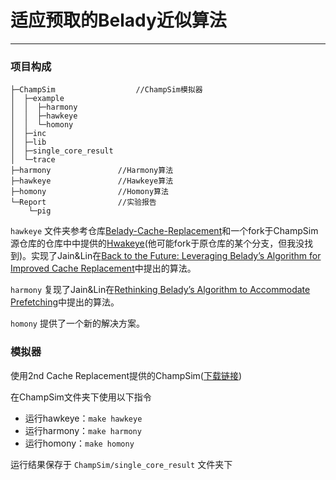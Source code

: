 # 适应预取的Belady近似算法

***

### 项目构成

```
├─ChampSim                  //ChampSim模拟器
│  ├─example                
│  │  ├─harmony
│  │  ├─hawkeye
│  │  └─homony
│  ├─inc
│  ├─lib
│  ├─single_core_result
│  └─trace
├─harmony               //Harmony算法
├─hawkeye               //Hawkeye算法
├─homony                //Homony算法
└─Report                //实验报告
    └─pig
```

`hawkeye` 文件夹参考仓库[Belady-Cache-Replacement](https://github.com/hyerania/Belady-Cache-Replacement)和一个fork于ChampSim源仓库的仓库中中提供的[Hwakeye](https://github.com/brajskular/ChampSim/tree/master/replacement/hawkeye)(他可能fork于原仓库的某个分支，但我没找到)。实现了Jain&Lin在[Back to the Future: Leveraging Belady’s Algorithm for Improved Cache Replacement](https://www.cs.utexas.edu/~lin/papers/isca16.pdf)中提出的算法。

`harmony` 复现了Jain&Lin在[Rethinking Belady’s Algorithm to Accommodate Prefetching](https://www.cs.utexas.edu/~akanksha/isca18.pdf)中提出的算法。

`homony` 提供了一个新的解决方案。

### 模拟器

使用2nd Cache Replacement提供的ChampSim([下载链接](https://www.dropbox.com/s/o6ct9p7ekkxaoz4/ChampSim_CRC2_ver2.0.tar.gz?dl=1))

在ChampSim文件夹下使用以下指令
- 运行hawkeye：`make hawkeye`
- 运行harmony：`make harmony`
- 运行homony：`make homony`

运行结果保存于 `ChampSim/single_core_result` 文件夹下